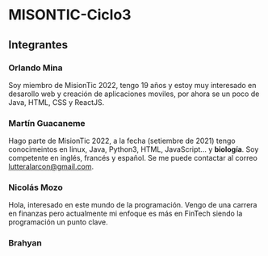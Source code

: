 # MISONTIC-Ciclo3
## Integrantes
### Orlando Mina
Soy miembro de MisionTic 2022, tengo 19 años y estoy muy interesado en desarollo web y creación de aplicaciones moviles, por ahora se un poco de Java, HTML, CSS y ReactJS.

### Martín Guacaneme
Hago parte de MisionTic 2022, a la fecha (setiembre de 2021) tengo conocimeintos en linux, Java, Python3, HTML, JavaScript... y **biología**. Soy competente en inglés, francés y español. Se me puede contactar al correo lutteralarcon@gmail.com.


### Nicolás Mozo 

Hola, interesado en este mundo de la programación. Vengo de una carrera en finanzas pero actualmente mi enfoque es más en FinTech siendo la programación un punto clave. 

### Brahyan 
